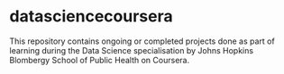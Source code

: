 # datasciencecoursera
This repository contains ongoing or completed projects done as part of learning during the Data Science specialisation by Johns Hopkins Blombergy School of Public Health on Coursera.
